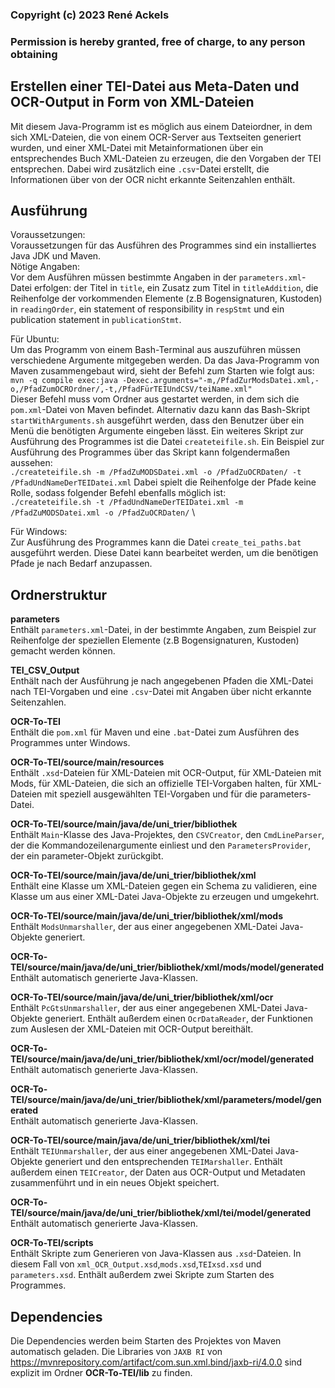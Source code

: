 ### Copyright (c) 2023 René Ackels
### Permission is hereby granted, free of charge, to any person obtaining

## Erstellen einer TEI-Datei aus Meta-Daten und OCR-Output in Form von XML-Dateien

Mit diesem Java-Programm ist es möglich aus einem Dateiordner, in dem sich XML-Dateien, die von einem OCR-Server aus Textseiten generiert wurden, und einer XML-Datei mit Metainformationen über ein entsprechendes Buch XML-Dateien zu erzeugen, die den Vorgaben der TEI entsprechen. Dabei wird zusätzlich eine `.csv`-Datei erstellt, die Informationen über von der OCR nicht erkannte Seitenzahlen enthält.

## Ausführung

Voraussetzungen:\
Voraussetzungen für das Ausführen des Programmes sind ein installiertes Java JDK und Maven.\
Nötige Angaben:\
Vor dem Ausführen müssen bestimmte Angaben in der `parameters.xml`-Datei erfolgen: der Titel in `title`, ein Zusatz zum Titel in `titleAddition`, die Reihenfolge der vorkommenden Elemente (z.B Bogensignaturen, Kustoden) in `readingOrder`, ein statement of responsibility in `respStmt` und ein publication statement in `publicationStmt`.

Für Ubuntu:\
Um das Programm von einem Bash-Terminal aus auszuführen müssen verschiedene Argumente mitgegeben werden. Da das Java-Programm von Maven zusammengebaut wird, sieht der Befehl zum Starten wie folgt aus:\
`mvn -q compile exec:java -Dexec.arguments="-m,/PfadZurModsDatei.xml,-o,/PfadZumOCROrdner/,-t,/PfadFürTEIUndCSV/teiName.xml"`\
Dieser Befehl muss vom Ordner aus gestartet werden, in dem sich die `pom.xml`-Datei von Maven befindet.
Alternativ dazu kann das Bash-Skript `startWithArguments.sh` ausgeführt werden, dass den Benutzer über ein Menü die benötigten Argumente eingeben lässt.
Ein weiteres Skript zur Ausführung des Programmes ist die Datei `createteifile.sh`. Ein Beispiel zur Ausführung des Programmes über das Skript kann folgendermaßen aussehen:\
`./createteifile.sh -m /PfadZuMODSDatei.xml -o /PfadZuOCRDaten/ -t /PfadUndNameDerTEIDatei.xml`
Dabei spielt die Reihenfolge der Pfade keine Rolle, sodass folgender Befehl ebenfalls möglich ist:\
`./createteifile.sh -t /PfadUndNameDerTEIDatei.xml -m /PfadZuMODSDatei.xml -o /PfadZuOCRDaten/` \

Für Windows:\
Zur Ausführung des Programmes kann die Datei `create_tei_paths.bat` ausgeführt werden. Diese Datei kann bearbeitet werden, um die benötigen Pfade je nach Bedarf anzupassen.

## Ordnerstruktur

**parameters**  
Enthält `parameters.xml`-Datei, in der bestimmte Angaben, zum Beispiel zur Reihenfolge der speziellen Elemente (z.B Bogensignaturen, Kustoden) gemacht werden können.

**TEI_CSV_Output**  
Enthält nach der Ausführung je nach angegebenen Pfaden die XML-Datei nach TEI-Vorgaben und eine `.csv`-Datei mit Angaben über nicht erkannte Seitenzahlen.

**OCR-To-TEI**  
Enthält die `pom.xml` für Maven und eine `.bat`-Datei zum Ausführen des Programmes unter Windows.

**OCR-To-TEI/source/main/resources**  
Enthält `.xsd`-Dateien für XML-Dateien mit OCR-Output, für XML-Dateien mit Mods, für XML-Dateien, die sich an offizielle TEI-Vorgaben halten, für XML-Dateien mit speziell ausgewählten TEI-Vorgaben und für die parameters-Datei.

**OCR-To-TEI/source/main/java/de/uni_trier/bibliothek**  
Enthält `Main`-Klasse des Java-Projektes, den `CSVCreator`, den `CmdLineParser`, der die Kommandozeilenargumente einliest und den `ParametersProvider`, der ein parameter-Objekt zurückgibt. 

**OCR-To-TEI/source/main/java/de/uni_trier/bibliothek/xml**  
Enthält eine Klasse um XML-Dateien gegen ein Schema zu validieren, eine Klasse um aus einer XML-Datei Java-Objekte zu erzeugen und umgekehrt.

**OCR-To-TEI/source/main/java/de/uni_trier/bibliothek/xml/mods**  
Enthält `ModsUnmarshaller`, der aus einer angegebenen XML-Datei Java-Objekte generiert.

**OCR-To-TEI/source/main/java/de/uni_trier/bibliothek/xml/mods/model/generated**  
Enthält automatisch generierte Java-Klassen.

**OCR-To-TEI/source/main/java/de/uni_trier/bibliothek/xml/ocr**  
Enthält `PcGtsUnmarshaller`, der aus einer angegebenen XML-Datei Java-Objekte generiert.
Enthält außerdem einen `OcrDataReader`, der Funktionen zum Auslesen der XML-Dateien mit OCR-Output bereithält.

**OCR-To-TEI/source/main/java/de/uni_trier/bibliothek/xml/ocr/model/generated**  
Enthält automatisch generierte Java-Klassen.

**OCR-To-TEI/source/main/java/de/uni_trier/bibliothek/xml/parameters/model/generated**  
Enthält automatisch generierte Java-Klassen.

**OCR-To-TEI/source/main/java/de/uni_trier/bibliothek/xml/tei**  
Enthält `TEIUnmarshaller`, der aus einer angegebenen XML-Datei Java-Objekte generiert und den entsprechenden `TEIMarshaller`.
Enthält außerdem einen `TEICreator`, der Daten aus OCR-Output und Metadaten zusammenführt und in ein neues Objekt speichert.

**OCR-To-TEI/source/main/java/de/uni_trier/bibliothek/xml/tei/model/generated**  
Enthält automatisch generierte Java-Klassen.

**OCR-To-TEI/scripts**  
Enthält Skripte zum Generieren von Java-Klassen aus `.xsd`-Dateien. In diesem Fall von `xml_OCR_Output.xsd`,`mods.xsd`,`TEIxsd.xsd` und `parameters.xsd`.
Enthält außerdem zwei Skripte zum Starten des Programmes.

## Dependencies

Die Dependencies werden beim Starten des Projektes von Maven automatisch geladen.<!-- Eclipse Distribution License, Version 1.0: ist anderer Name für 3-Klausel-BSD-Lizenz: mit GNU GPL vereinbar -->
Die Libraries von `JAXB RI` von https://mvnrepository.com/artifact/com.sun.xml.bind/jaxb-ri/4.0.0 sind explizit im Ordner **OCR-To-TEI/lib** zu finden.


